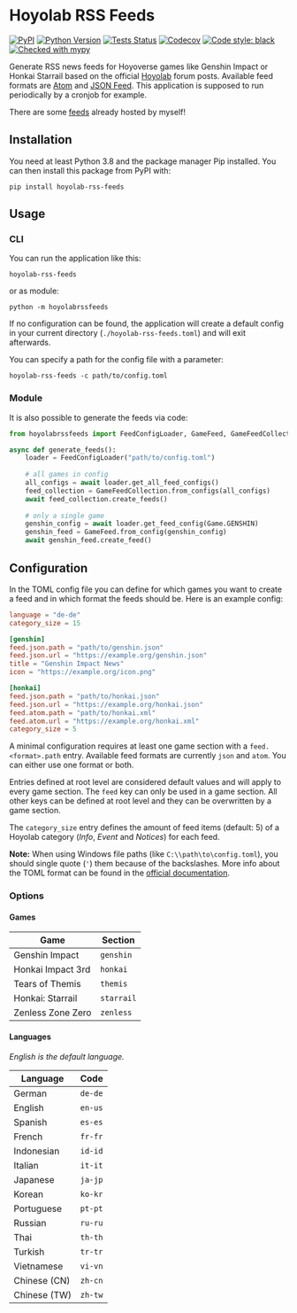 # Hoyolab RSS Feeds

[![PyPI](https://img.shields.io/pypi/v/hoyolab-rss-feeds)](https://pypi.org/project/hoyolab-rss-feeds/)
[![Python Version](https://img.shields.io/pypi/pyversions/hoyolab-rss-feeds)](https://pypi.org/project/hoyolab-rss-feeds/)
[![Tests Status](https://img.shields.io/github/actions/workflow/status/c3kay/hoyolab-rss-feeds/test.yaml?branch=master)](https://github.com/c3kay/hoyolab-rss-feeds/actions/workflows/test.yaml)
[![Codecov](https://img.shields.io/codecov/c/gh/c3kay/hoyolab-rss-feeds/master)](https://app.codecov.io/gh/c3kay/hoyolab-rss-feeds)
[![Code style: black](https://img.shields.io/badge/code%20style-black-000000.svg)](https://github.com/psf/black)
[![Checked with mypy](http://www.mypy-lang.org/static/mypy_badge.svg)](http://mypy-lang.org/)

Generate RSS news feeds for Hoyoverse games like Genshin Impact or Honkai Starrail based
on the official [Hoyolab](https://www.hoyolab.com) forum posts. Available feed formats
are [Atom](https://datatracker.ietf.org/doc/html/rfc4287) and [JSON Feed](https://jsonfeed.org).
This application is supposed to run periodically by a cronjob for example.

There are some [feeds](https://c3kay.de/hoyolab-rss-feeds) already hosted by myself!

## Installation

You need at least Python 3.8 and the package manager Pip installed. You can then
install this package from PyPI with:

```shell
pip install hoyolab-rss-feeds
```

## Usage

### CLI

You can run the application like this:

```shell
hoyolab-rss-feeds
```

or as module:

```shell
python -m hoyolabrssfeeds
```

If no configuration can be found, the application will create a default config
in your current directory (`./hoyolab-rss-feeds.toml`) and will exit afterwards.

You can specify a path for the config file with a parameter:

```shell
hoyolab-rss-feeds -c path/to/config.toml
```

### Module

It is also possible to generate the feeds via code:

```python
from hoyolabrssfeeds import FeedConfigLoader, GameFeed, GameFeedCollection, Game

async def generate_feeds():
    loader = FeedConfigLoader("path/to/config.toml")
    
    # all games in config
    all_configs = await loader.get_all_feed_configs()
    feed_collection = GameFeedCollection.from_configs(all_configs)
    await feed_collection.create_feeds()
    
    # only a single game
    genshin_config = await loader.get_feed_config(Game.GENSHIN)
    genshin_feed = GameFeed.from_config(genshin_config)
    await genshin_feed.create_feed()
```

## Configuration

In the TOML config file you can define for which games you want to create a feed
and in which format the feeds should be. Here is an example config:

```toml
language = "de-de"
category_size = 15

[genshin]
feed.json.path = "path/to/genshin.json"
feed.json.url = "https://example.org/genshin.json"
title = "Genshin Impact News"
icon = "https://example.org/icon.png"

[honkai]
feed.json.path = "path/to/honkai.json"
feed.json.url = "https://example.org/honkai.json"
feed.atom.path = "path/to/honkai.xml"
feed.atom.url = "https://example.org/honkai.xml"
category_size = 5
```

A minimal configuration requires at least one game section with a `feed.<format>.path`
entry. Available feed formats are currently `json` and `atom`. You can either use
one format or both.

Entries defined at root level are considered default values and will apply to every
game section. The `feed` key can only be used in a game section. All other keys
can be defined at root level and they can be overwritten by a game section.

The `category_size` entry defines the amount of feed items (default: 5) of a Hoyolab
category (*Info*, *Event* and *Notices*) for each feed.

**Note:** When using Windows file paths (like `C:\\path\to\config.toml`), you should
single quote (`'`) them because of the backslashes. More info about the TOML format
can be found in the [official documentation](https://toml.io/en/).

### Options

#### Games

| Game              | Section    |
|-------------------|------------|
| Genshin Impact    | `genshin`  |
| Honkai Impact 3rd | `honkai`   |
| Tears of Themis   | `themis`   |
| Honkai: Starrail  | `starrail` |
| Zenless Zone Zero | `zenless`  |

#### Languages

*English is the default language.*

| Language     | Code    |
|--------------|---------|
| German       | `de-de` |
| English      | `en-us` |
| Spanish      | `es-es` |
| French       | `fr-fr` |
| Indonesian   | `id-id` |
| Italian      | `it-it` |
| Japanese     | `ja-jp` |
| Korean       | `ko-kr` |
| Portuguese   | `pt-pt` |
| Russian      | `ru-ru` |
| Thai         | `th-th` |
| Turkish      | `tr-tr` |
| Vietnamese   | `vi-vn` |
| Chinese (CN) | `zh-cn` |
| Chinese (TW) | `zh-tw` |
